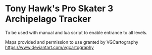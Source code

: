 # Tony Hawk's Pro Skater 3 Archipelago Tracker

To be used with manual and lua script to enable entrance to all levels.

Maps provided and permission to use granted by VGCartography
https://www.deviantart.com/vgcartography
